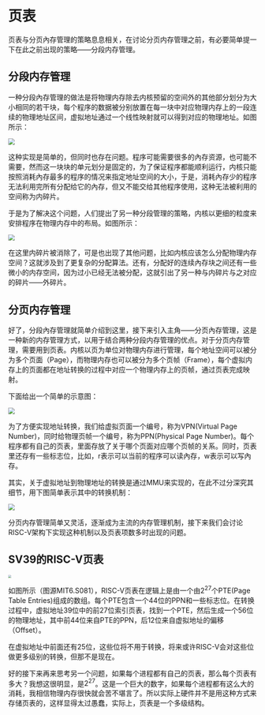 # 页表

页表与分页內存管理的策略息息相关，在讨论分页内存管理之前，有必要简单提一下在此之前出现的策略——分段内存管理。

## 分段内存管理

一种分段內存管理的做法是将物理内存除去内核预留的空间外的其他部分划分为大小相同的若干块，每个程序的数据被分别放置在每一块中对应物理内存上的一段连续的物理地址区间，虚拟地址通过一个线性映射就可以得到对应的物理地址。如图所示：

<img src="https://s2.loli.net/2022/03/17/AouILHdb3DriwFk.png" style="zoom:80%;" />

这种实现是简单的，但同时也存在问题。程序可能需要很多的內存资源，也可能不需要，然而这一块块的单元划分是固定的，为了保证程序都能顺利运行，内核只能按照消耗內存最多的程序的情况来指定地址空间的大小，于是，消耗內存少的程序无法利用完所有分配给它的內存，但又不能交给其他程序使用，这种无法被利用的空间称为内碎片。

于是为了解决这个问题，人们提出了另一种分段管理的策略，内核以更细的粒度来安排程序在物理内存中的布局。如图所示：

<img src="https://s2.loli.net/2022/03/18/6FYyZ4G2J5ARje3.png" style="zoom:80%;" />

在这里内碎片被消除了，可是也出现了其他问题，比如内核应该怎么分配物理内存空间？这就涉及到了更复杂的分配算法。还有，分配好的连续內存块之间还有一些微小的内存空间，因为过小已经无法被分配，这就引出了另一种与内碎片与之对应的碎片——外碎片。

## 分页内存管理

好了，分段內存管理就简单介绍到这里，接下来引入主角——分页內存管理，这是一种新的内存管理方式，以用于结合两种分段内存管理的优点。对于分页内存管理，需要用到页表。内核以页为单位对物理内存进行管理，每个地址空间可以被分为多个页面（Page），而物理内存也可以被分为多个页帧（Frame），每个虚拟内存上的页面都在地址转换的过程中对应一个物理内存上的页帧，通过页表完成映射。

下面给出一个简单的示意图：

<img src="https://s2.loli.net/2022/03/18/BsqlR5ICh76fYVv.png" style="zoom:80%;" />

为了方便实现地址转换，我们给虚拟页面一个编号，称为VPN(Virtual Page Number)，同时给物理页帧一个编号，称为PPN(Physical Page Number)。每个程序都有自己的页表，里面存放了关于哪个页面对应哪个页帧的关系。同时，页表里还存有一些标志位，比如，r表示可以当前的程序可以读內存，w表示可以写內存。

其实，关于虚拟地址到物理地址的转换是通过MMU来实现的，在此不过分深究其细节，用下图简单表示其中的转换机制：

<img src="https://s2.loli.net/2022/03/18/FWlYQafnGyHXmuV.png" style="zoom: 80%;" />

分页内存管理简单又灵活，逐渐成为主流的内存管理机制，接下来我们会讨论RISC-V架构下实现这种机制以及页表项数多时出现的问题。

## SV39的RISC-V页表

<img src="https://s2.loli.net/2022/03/19/uTgBQO6b14SXEni.png" style="zoom: 40%;" />

如图所示（图源MIT6.S081），RISC-V页表在逻辑上是由一个由$2^{27}$个PTE(Page Table Entries)组成的数组。每个PTE包含一个44位的PPN和一些标志位。在转换过程中，虚拟地址39位中的前27位索引页表，找到一个PTE，然后生成一个56位的物理地址，其中前44位来自PTE的PPN，后12位来自虚拟地址的偏移（Offset）。

在虚拟地址中前面还有25位，这些位将不用于转换，将来或许RISC-V会对这些位做更多级别的转换，但那不是现在。

好的接下来再来思考另一个问题，如果每个进程都有自己的页表，那么每个页表有多大？我想这很明显，是$2^{27}$。这是一个巨大的数字，如果每个进程都有这么大的消耗，我相信物理内存很快就会苦不堪言了。所以实际上硬件并不是用这种方式来存储页表的，这样显得太过愚蠢，实际上，页表是一个多级结构。
